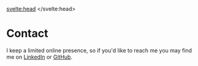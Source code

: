 <svelte:head>
	<title>Pete Giardiniere | Contact</title>
</svelte:head>

<h1>Contact</h1>

I keep a limited online presence, so if you'd like to reach me you may find me on [LinkedIn](https://www.linkedin.com/in/pete-giardiniere/) or [GitHub](https://github.com/pgiardiniere).
